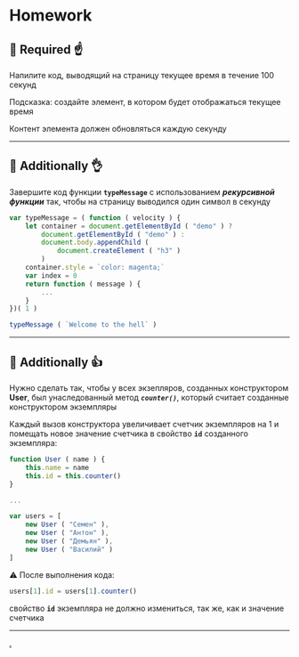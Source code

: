 # Homework

## :briefcase: Required :point_up:

Напилите код, выводящий на страницу текущее время в течение 100 секунд

Подсказка: создайте элемент, в котором будет отображаться текущее время

Контент элемента должен обновляться каждую секунду

______________________________________________________________________________

## :briefcase: Additionally :ok_hand:

Завершите код функции **`typeMessage`** с использованием **_рекурсивной функции_** так, чтобы на страницу выводился один символ в секунду

```javascript
var typeMessage = ( function ( velocity ) {
    let container = document.getElementById ( "demo" ) ?
        document.getElementById ( "demo" ) :
        document.body.appendChild (
            document.createElement ( "h3" )
        )
    container.style = `color: magenta;`
    var index = 0
    return function ( message ) {
        ...
    }
})( 1 )

typeMessage ( `Welcome to the hell` )
```
______________________________________________________________________________

## :briefcase: Additionally :thumbsup:

Нужно сделать так, чтобы у всех экзепляров, созданных конструктором **User**, был унаследованный метод **_`counter()`_**, который считает созданные конструктором экземпляры

Каждый вызов конструктора увеличивает счетчик экземпляров на 1 и помещать новое значение счетчика в свойство **`id`** созданного экземпляра:

```javascript
function User ( name ) {
    this.name = name
    this.id = this.counter()
}

...

var users = [
    new User ( "Семен" ),
    new User ( "Антон" ),
    new User ( "Демьян" ),
    new User ( "Василий" )
]
```

:warning: После выполнения кода:

```javascript
users[1].id = users[1].counter()
```

свойство **`id`** экземпляра не должно измениться, так же, как и значение счетчика

______________________________________________________________________________

[.](hw-08-answers)